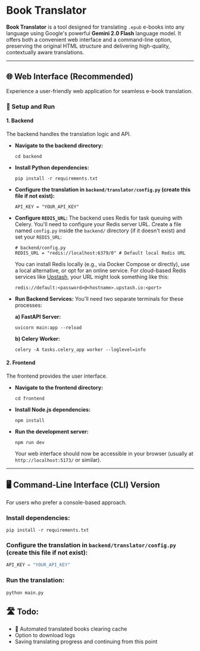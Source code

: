 # Book Translator

**Book Translator** is a tool designed for translating `.epub` e-books into any language using Google's powerful **Gemini 2.0 Flash** language model. It offers both a convenient web interface and a command-line option, preserving the original HTML structure and delivering high-quality, contextually aware translations.

---

## 🌐 Web Interface (Recommended)

Experience a user-friendly web application for seamless e-book translation.

### 🚀 Setup and Run

#### 1. Backend

The backend handles the translation logic and API.

* **Navigate to the backend directory:**
    ```
    cd backend
    ```
* **Install Python dependencies:**
    ```
    pip install -r requirements.txt
    ```
  
* **Configure the translation in `backend/translator/config.py` (create this file if not exist):**
    ```
    API_KEY = "YOUR_API_KEY"
    ```

* **Configure `REDIS_URL`:**
    The backend uses Redis for task queuing with Celery. You'll need to configure your Redis server URL.
    Create a file named `config.py` inside the `backend/` directory (if it doesn't exist) and set your `REDIS_URL`:
    ```
    # backend/config.py
    REDIS_URL = "redis://localhost:6379/0" # Default local Redis URL
    ```
    You can install Redis locally (e.g., via Docker Compose or directly), use a local alternative, or opt for an online service. For cloud-based Redis services like [Upstash](https://upstash.com/), your URL might look something like this:
    ```
    redis://default:<password>@<hostname>.upstash.io:<port>
    ```

* **Run Backend Services:**
    You'll need two separate terminals for these processes:

    **a) FastAPI Server:**
    ```
    uvicorn main:app --reload
    ```

    **b) Celery Worker:**
    ```
    celery -A tasks.celery_app worker --loglevel=info
    ```
  

#### 2. Frontend

The frontend provides the user interface.

* **Navigate to the frontend directory:**
    ```
    cd frontend
    ```

* **Install Node.js dependencies:**
    ```
    npm install
    ```

* **Run the development server:**
    ```
    npm run dev
    ```
    Your web interface should now be accessible in your browser (usually at `http://localhost:5173/` or similar).

---

## 🖥️ Command-Line Interface (CLI) Version

For users who prefer a console-based approach.

### Install dependencies:
```
pip install -r requirements.txt
```
### Configure the translation in `backend/translator/config.py` (create this file if not exist):
```python
API_KEY = "YOUR_API_KEY"
```
### Run the translation:
```
python main.py
```


## 🛣️ Todo:
- 🚀 Automated translated books clearing cache
- Option to download logs
- Saving translating progress and continuing from this point

